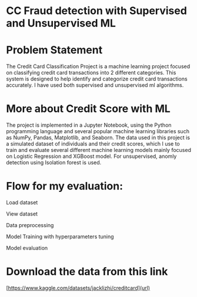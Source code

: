 # CC Fraud detection with Supervised and Unsupervised ML

# Problem Statement
The Credit Card Classification Project is a machine learning project focused on classifying credit card transactions into 2 different categories. This system is designed to help identify and categorize credit card transactions accurately. I have used both supervised and unsupervised ml algorithms.

# More about Credit Score with ML
The project is implemented in a Jupyter Notebook, using the Python programming language and several popular machine learning libraries such as NumPy, Pandas, Matplotlib, and Seaborn. The data used in this project is a simulated dataset of individuals and their credit scores, which I use to train and evaluate several different machine learning models mainly focused on Logistic Regression and XGBoost model. For unsupervised, anomly detection using Isolation forest is used.

# Flow for my evaluation:
Load dataset

View dataset

Data preprocessing

Model Training with hyperparameters tuning

Model evaluation


# Download the data from this link
[https://www.kaggle.com/datasets/jacklizhi/creditcard](url)

